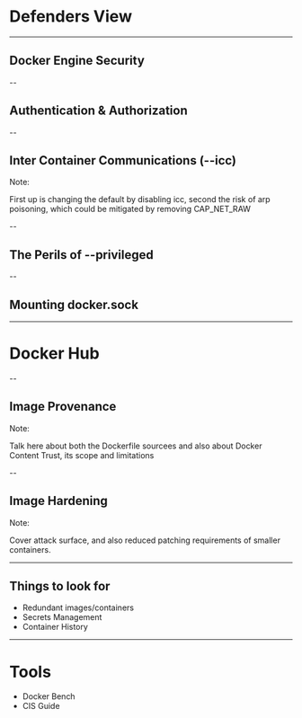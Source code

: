 # Defenders View

---

## Docker Engine Security

--

## Authentication & Authorization

--

## Inter Container Communications (--icc)

Note:

First up is changing the default by disabling icc, second the risk of arp poisoning, which could be mitigated by removing CAP_NET_RAW

--

## The Perils of --privileged

--

## Mounting docker.sock

---

# Docker Hub

--

## Image Provenance

Note:

Talk here about both the Dockerfile sourcees and also about Docker Content Trust, its scope and limitations

--

## Image Hardening

Note:

Cover attack surface, and also reduced patching requirements of smaller containers.

---

## Things to look for

 - Redundant images/containers
 - Secrets Management
 - Container History

---

# Tools

 - Docker Bench
 - CIS Guide

